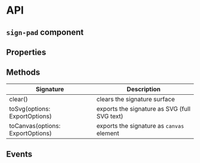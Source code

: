 # API

## `sign-pad` component

## Properties

## Methods

| Signature                        | Description |
|----------------------------------|-------------|
| clear()                          | clears the signature surface |
| toSvg(options: ExportOptions)    | exports the signature as SVG (full SVG text) |
| toCanvas(options: ExportOptions) | exports the signature as `canvas` element |

## Events